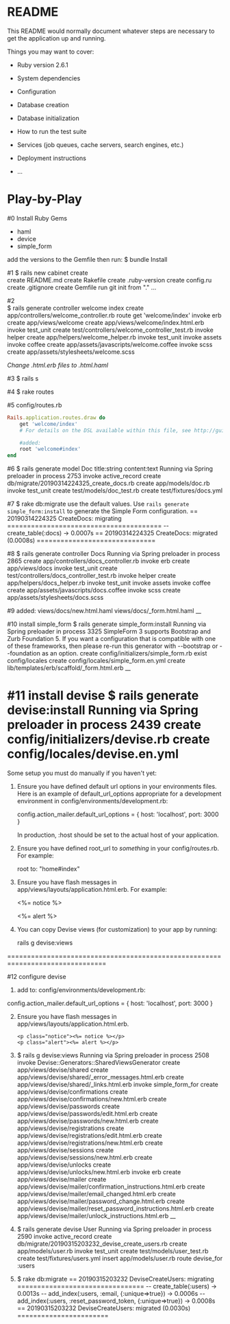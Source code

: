 # README

This README would normally document whatever steps are necessary to get the
application up and running.

Things you may want to cover:

* Ruby version 2.6.1

* System dependencies

* Configuration

* Database creation

* Database initialization

* How to run the test suite

* Services (job queues, cache servers, search engines, etc.)

* Deployment instructions

* ...

# Play-by-Play

#0 Install Ruby Gems
* haml
* device
* simple_form

add the versions to the Gemfile then run:
$ bundle Install

#1
$ rails new cabinet
create  
      create  README.md
      create  Rakefile
      create  .ruby-version
      create  config.ru
      create  .gitignore
      create  Gemfile
         run  git init from "."
      ...

#2      
$ rails generate controller welcome index
create  app/controllers/welcome_controller.rb
      route  get 'welcome/index'
     invoke  erb
     create    app/views/welcome
     create    app/views/welcome/index.html.erb
     invoke  test_unit
     create    test/controllers/welcome_controller_test.rb
     invoke  helper
     create    app/helpers/welcome_helper.rb
     invoke    test_unit
     invoke  assets
     invoke    coffee
     create      app/assets/javascripts/welcome.coffee
     invoke    scss
     create      app/assets/stylesheets/welcome.scss

*Change .html.erb files to .html.haml*

#3
$ rails s

#4
$ rake routes

#5 config/routes.rb
```ruby
Rails.application.routes.draw do
    get 'welcome/index'
    # For details on the DSL available within this file, see http://guides.rubyonrails.org/routing.html

    #added:
    root 'welcome#index'
end
```

#6
$ rails generate model Doc title:string content:text
Running via Spring preloader in process 2753
      invoke  active_record
      create    db/migrate/20190314224325_create_docs.rb
      create    app/models/doc.rb
      invoke    test_unit
      create      test/models/doc_test.rb
      create      test/fixtures/docs.yml

#7
$ rake db:migrate
use the default values. Use `rails generate simple_form:install` to generate the Simple Form configuration.
== 20190314224325 CreateDocs: migrating =======================================
-- create_table(:docs)
  -> 0.0007s
== 20190314224325 CreateDocs: migrated (0.0008s) ==============================

#8
$ rails generate controller Docs
Running via Spring preloader in process 2865
      create  app/controllers/docs_controller.rb
      invoke  erb
      create    app/views/docs
      invoke  test_unit
      create    test/controllers/docs_controller_test.rb
      invoke  helper
      create    app/helpers/docs_helper.rb
      invoke    test_unit
      invoke  assets
      invoke    coffee
      create      app/assets/javascripts/docs.coffee
      invoke    scss
      create      app/assets/stylesheets/docs.scss

#9
added:
views/docs/new.html.haml
views/docs/_form.html.haml
__

#10 install simple_form
$ rails generate simple_form:install
Running via Spring preloader in process 3325
SimpleForm 3 supports Bootstrap and Zurb Foundation 5. If you want a configuration that is compatible with one of these frameworks, then please re-run this generator with --bootstrap or --foundation as an option.
      create  config/initializers/simple_form.rb
       exist  config/locales
      create  config/locales/simple_form.en.yml
      create  lib/templates/erb/scaffold/_form.html.erb
__

#11 install devise
$ rails generate devise:install
Running via Spring preloader in process 2439
      create  config/initializers/devise.rb
      create  config/locales/devise.en.yml
===============================================================================

Some setup you must do manually if you haven't yet:

  1. Ensure you have defined default url options in your environments files. Here
     is an example of default_url_options appropriate for a development environment
     in config/environments/development.rb:

       config.action_mailer.default_url_options = { host: 'localhost', port: 3000 }

     In production, :host should be set to the actual host of your application.

  2. Ensure you have defined root_url to *something* in your config/routes.rb.
     For example:

       root to: "home#index"

  3. Ensure you have flash messages in app/views/layouts/application.html.erb.
     For example:

       <p class="notice"><%= notice %></p>
       <p class="alert"><%= alert %></p>

  4. You can copy Devise views (for customization) to your app by running:

       rails g devise:views

===============================================================================

#12 configure devise

1. add to: config/environments/development.rb:

config.action_mailer.default_url_options = { host: 'localhost', port: 3000 }


2. Ensure you have flash messages in app/views/layouts/application.html.erb.

       <p class="notice"><%= notice %></p>
       <p class="alert"><%= alert %></p>


3. $ rails g devise:views
Running via Spring preloader in process 2508
      invoke  Devise::Generators::SharedViewsGenerator
      create    app/views/devise/shared
      create    app/views/devise/shared/_error_messages.html.erb
      create    app/views/devise/shared/_links.html.erb
      invoke  simple_form_for
      create    app/views/devise/confirmations
      create    app/views/devise/confirmations/new.html.erb
      create    app/views/devise/passwords
      create    app/views/devise/passwords/edit.html.erb
      create    app/views/devise/passwords/new.html.erb
      create    app/views/devise/registrations
      create    app/views/devise/registrations/edit.html.erb
      create    app/views/devise/registrations/new.html.erb
      create    app/views/devise/sessions
      create    app/views/devise/sessions/new.html.erb
      create    app/views/devise/unlocks
      create    app/views/devise/unlocks/new.html.erb
      invoke  erb
      create    app/views/devise/mailer
      create    app/views/devise/mailer/confirmation_instructions.html.erb
      create    app/views/devise/mailer/email_changed.html.erb
      create    app/views/devise/mailer/password_change.html.erb
      create    app/views/devise/mailer/reset_password_instructions.html.erb
      create    app/views/devise/mailer/unlock_instructions.html.erb
__

4. $ rails generate devise User
Running via Spring preloader in process 2590
      invoke  active_record
      create    db/migrate/20190315203232_devise_create_users.rb
      create    app/models/user.rb
      invoke    test_unit
      create      test/models/user_test.rb
      create      test/fixtures/users.yml
      insert    app/models/user.rb
       route  devise_for :users

5. $ rake db:migrate
== 20190315203232 DeviseCreateUsers: migrating ================================
-- create_table(:users)
   -> 0.0013s
-- add_index(:users, :email, {:unique=>true})
   -> 0.0006s
-- add_index(:users, :reset_password_token, {:unique=>true})
   -> 0.0008s
== 20190315203232 DeviseCreateUsers: migrated (0.0030s) =======================
